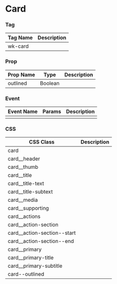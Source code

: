 # Card

### Tag
Tag Name | Description
--- | --- 
wk-card | 

### Prop
Prop Name | Type | Description
--- | --- | ---
outlined | Boolean |

### Event
Event Name | Params | Description
--- | --- | ---
 |  | 

### CSS
CSS Class | Description
--- | --- 
card | 
card__header | 
card__thumb | 
card__title | 
card__title-text | 
card__title-subtext | 
card__media | 
card__supporting | 
card__actions | 
card__action-section | 
card__action-section--start | 
card__action-section--end | 
card__primary | 
card__primary-title | 
card__primary-subtitle | 
card--outlined | 